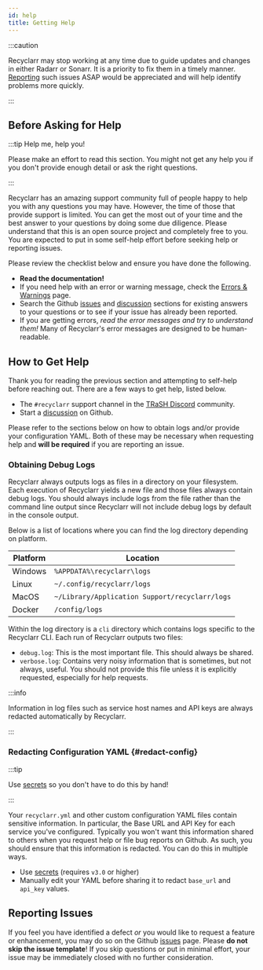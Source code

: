 ```yaml
---
id: help
title: Getting Help
---
```


:::caution

Recyclarr may stop working at any time due to guide updates and changes in either Radarr or Sonarr.
It is a priority to fix them in a timely manner. [Reporting][issues] such issues ASAP would be
appreciated and will help identify problems more quickly.

[issues]: https://github.com/recyclarr/recyclarr/issues

:::

## Before Asking for Help

:::tip Help me, help you!

Please make an effort to read this section. You might not get any help you if you don't provide
enough detail or ask the right questions.

:::

Recyclarr has an amazing support community full of people happy to help you with any questions you
may have. However, the time of those that provide support is limited. You can get the most out of
your time and the best answer to your questions by doing some due diligence. Please understand that
this is an open source project and completely free to you. You are expected to put in some self-help
effort before seeking help or reporting issues.

Please review the checklist below and ensure you have done the following.

- **Read the documentation!**
- If you need help with an error or warning message, check the [Errors &
  Warnings](errors-warnings.md) page.
- Search the Github [issues] and [discussion] sections for existing answers to your questions or to
  see if your issue has already been reported.
- If you are getting errors, *read the error messages and try to understand them!* Many of
  Recyclarr's error messages are designed to be human-readable.

[discussion]: https://github.com/recyclarr/recyclarr/discussions

## How to Get Help

Thank you for reading the previous section and attempting to self-help before reaching out. There
are a few ways to get help, listed below.

- The `#recyclarr` support channel in the [TRaSH Discord][discord] community.
- Start a [discussion] on Github.

Please refer to the sections below on how to obtain logs and/or provide your configuration YAML.
Both of these may be necessary when requesting help and **will be required** if you are reporting an
issue.

[discord]: https://discord.com/invite/Vau8dZ3

### Obtaining Debug Logs

Recyclarr always outputs logs as files in a directory on your filesystem. Each execution of
Recyclarr yields a new file and those files always contain debug logs. You should always include
logs from the file rather than the command line output since Recyclarr will not include debug logs
by default in the console output.

Below is a list of locations where you can find the log directory depending on platform.

| Platform | Location                                       |
| -------- | ---------------------------------------------- |
| Windows  | `%APPDATA%\recyclarr\logs`                     |
| Linux    | `~/.config/recyclarr/logs`                     |
| MacOS    | `~/Library/Application Support/recyclarr/logs` |
| Docker   | `/config/logs`                                 |

Within the log directory is a `cli` directory which contains logs specific to the Recyclarr CLI.
Each run of Recyclarr outputs two files:

- `debug.log`: This is the most important file. This should always be shared.
- `verbose.log`: Contains very noisy information that is sometimes, but not always, useful. You
  should not provide this file unless it is explicitly requested, especially for help requests.

:::info

Information in log files such as service host names and API keys are always redacted automatically
by Recyclarr.

:::

### Redacting Configuration YAML {#redact-config}

:::tip

Use [secrets](/yaml/secrets-reference.md) so you don't have to do this by hand!

:::

Your `recyclarr.yml` and other custom configuration YAML files contain sensitive information. In
particular, the Base URL and API Key for each service you've configured. Typically you won't want
this information shared to others when you request help or file bug reports on Github. As such, you
should ensure that this information is redacted. You can do this in multiple ways.

- Use [secrets](/yaml/secrets-reference.md) (requires `v3.0` or higher)
- Manually edit your YAML before sharing it to redact `base_url` and `api_key` values.

## Reporting Issues

If you feel you have identified a defect *or* you would like to request a feature or enhancement,
you may do so on the Github [issues] page. Please **do not skip the issue template**! If you skip
questions or put in minimal effort, your issue may be immediately closed with no further
consideration.
